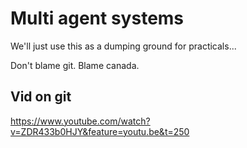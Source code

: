 # Multi agent systems

We'll just use this as a dumping ground for practicals...


Don't blame git. Blame canada.

## Vid on git
https://www.youtube.com/watch?v=ZDR433b0HJY&feature=youtu.be&t=250

